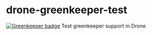 # drone-greenkeeper-test

[![Greenkeeper badge](https://badges.greenkeeper.io/donny-dont/drone-greenkeeper-test.svg)](https://greenkeeper.io/)
Test greenkeeper support in Drone

